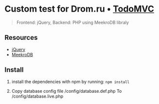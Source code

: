# Custom test for Drom.ru • [TodoMVC](http://todomvc.com)

> Frontend: jQuery, Backend: PHP using MeekroDB libraly

## Resources

- [jQuery](https://jquery.com/)
- [MeekroDB](http://meekro.com/)


## Install

1) install the dependencies with npm by running: `npm install`

2) Copy database config file
/config/database.def.php
To
/config/database.live.php
